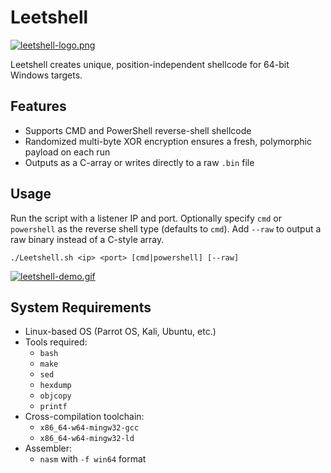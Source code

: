 # Leetshell

[![leetshell-logo.png](https://i.postimg.cc/VLhLqv3K/leetshell-logo.png)](https://postimg.cc/F7j4mrFS)

Leetshell creates unique, position-independent shellcode for 64-bit Windows targets.

## Features

- Supports CMD and PowerShell reverse-shell shellcode
- Randomized multi-byte XOR encryption ensures a fresh, polymorphic payload on each run  
- Outputs as a C-array or writes directly to a raw `.bin` file

## Usage

Run the script with a listener IP and port. Optionally specify `cmd` or `powershell` as the reverse shell type (defaults to `cmd`). Add `--raw` to output a raw binary instead of a C-style array.

```
./Leetshell.sh <ip> <port> [cmd|powershell] [--raw]
```

[![leetshell-demo.gif](https://i.postimg.cc/5jdsFqYH/leetshell-demo.gif)](https://postimg.cc/p5CfwjBx)

## System Requirements

- Linux-based OS (Parrot OS, Kali, Ubuntu, etc.)
- Tools required:
  - `bash`
  - `make`
  - `sed`
  - `hexdump`
  - `objcopy`
  - `printf`
- Cross-compilation toolchain:
  - `x86_64-w64-mingw32-gcc`
  - `x86_64-w64-mingw32-ld`
- Assembler:
  - `nasm` with `-f win64` format

